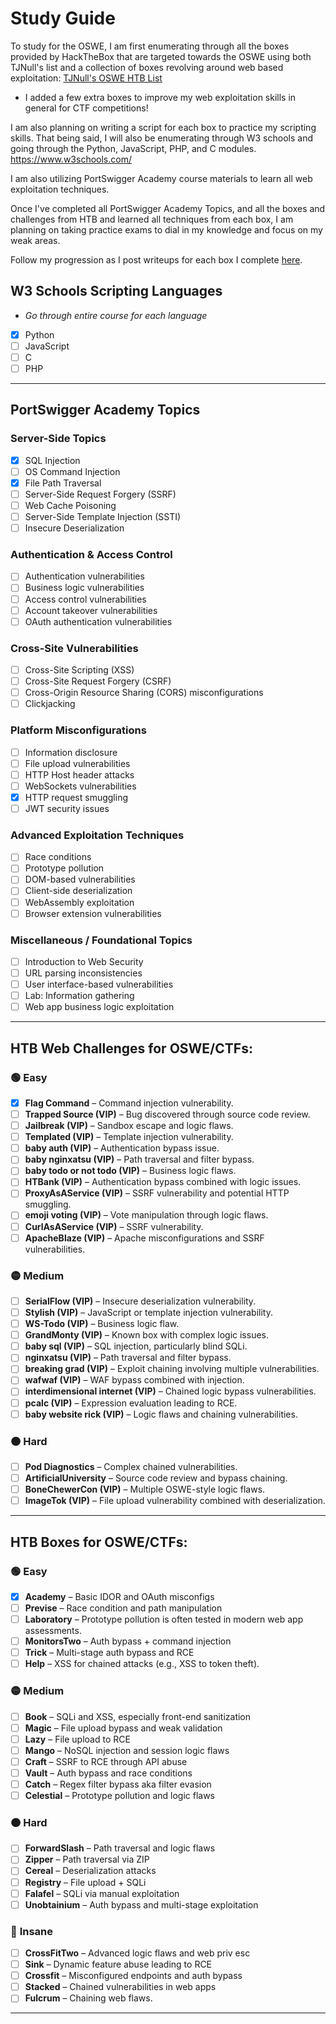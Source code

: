 # Study Guide
To study for the OSWE, I am first enumerating through all the boxes provided by HackTheBox that are targeted towards the OSWE using both TJNull's list and a collection of boxes revolving around web based exploitation:
[TJNull's OSWE HTB List](https://docs.google.com/spreadsheets/u/0/d/1dwSMIAPIam0PuRBkCiDI88pU3yzrqqHkDtBngUHNCw8/htmlview?pli=1#)
- I added a few extra boxes to improve my web exploitation skills in general for CTF competitions!

I am also planning on writing a script for each box to practice my scripting skills. That being said, I will also be enumerating through W3 schools and going through the Python, JavaScript, PHP, and C modules.
https://www.w3schools.com/

I am also utilizing PortSwigger Academy course materials to learn all web exploitation techniques.

Once I've completed all PortSwigger Academy Topics, and all the boxes and challenges from HTB and learned all techniques from each box, I am planning on taking practice exams to dial in my knowledge and focus on my weak areas.

Follow my progression as I post writeups for each box I complete [here](/Writeups/Hack%20The%20Box/).

## W3 Schools Scripting Languages 
- *Go through entire course for each language*
- [x] Python
- [ ] JavaScript
- [ ] C
- [ ] PHP

---

## PortSwigger Academy Topics
### **Server-Side Topics**
- [x] SQL Injection
- [ ] OS Command Injection
- [x] File Path Traversal
- [ ] Server-Side Request Forgery (SSRF)
- [ ] Web Cache Poisoning
- [ ] Server-Side Template Injection (SSTI)
- [ ] Insecure Deserialization

### **Authentication & Access Control**
- [ ] Authentication vulnerabilities
- [ ] Business logic vulnerabilities
- [ ] Access control vulnerabilities
- [ ] Account takeover vulnerabilities
- [ ] OAuth authentication vulnerabilities

### **Cross-Site Vulnerabilities**
- [ ] Cross-Site Scripting (XSS)
- [ ] Cross-Site Request Forgery (CSRF)
- [ ] Cross-Origin Resource Sharing (CORS) misconfigurations
- [ ] Clickjacking

### **Platform Misconfigurations**
- [ ] Information disclosure
- [ ] File upload vulnerabilities
- [ ] HTTP Host header attacks
- [ ] WebSockets vulnerabilities
- [x] HTTP request smuggling
- [ ] JWT security issues

### **Advanced Exploitation Techniques**
- [ ] Race conditions
- [ ] Prototype pollution
- [ ] DOM-based vulnerabilities
- [ ] Client-side deserialization
- [ ] WebAssembly exploitation
- [ ] Browser extension vulnerabilities

### **Miscellaneous / Foundational Topics**
- [ ] Introduction to Web Security
- [ ] URL parsing inconsistencies
- [ ] User interface-based vulnerabilities
- [ ] Lab: Information gathering
- [ ] Web app business logic exploitation

---
## HTB Web Challenges for OSWE/CTFs:
### 🟢 Easy
- [x] **Flag Command** – Command injection vulnerability.
- [ ] **Trapped Source (VIP)** – Bug discovered through source code review.
- [ ] **Jailbreak (VIP)** – Sandbox escape and logic flaws.
- [ ] **Templated (VIP)** – Template injection vulnerability.
- [ ] **baby auth (VIP)** – Authentication bypass issue.
- [ ] **baby nginxatsu (VIP)** – Path traversal and filter bypass.
- [ ] **baby todo or not todo (VIP)** – Business logic flaws.
- [ ] **HTBank (VIP)** – Authentication bypass combined with logic issues.
- [ ] **ProxyAsAService (VIP)** – SSRF vulnerability and potential HTTP smuggling.
- [ ] **emoji voting (VIP)** – Vote manipulation through logic flaws.
- [ ] **CurlAsAService (VIP)** – SSRF vulnerability.
- [ ] **ApacheBlaze (VIP)** – Apache misconfigurations and SSRF vulnerabilities.
### 🟡 Medium
- [ ] **SerialFlow (VIP)** – Insecure deserialization vulnerability.
- [ ] **Stylish (VIP)** – JavaScript or template injection vulnerability.
- [ ] **WS-Todo (VIP)** – Business logic flaw.
- [ ] **GrandMonty (VIP)** – Known box with complex logic issues.
- [ ] **baby sql (VIP)** – SQL injection, particularly blind SQLi.
- [ ] **nginxatsu (VIP)** – Path traversal and filter bypass.
- [ ] **breaking grad (VIP)** – Exploit chaining involving multiple vulnerabilities.
- [ ] **wafwaf (VIP)** – WAF bypass combined with injection.
- [ ] **interdimensional internet (VIP)** – Chained logic bypass vulnerabilities.
- [ ] **pcalc (VIP)** – Expression evaluation leading to RCE.
- [ ] **baby website rick (VIP)** – Logic flaws and chaining vulnerabilities.
### 🟠 Hard
- [ ] **Pod Diagnostics** – Complex chained vulnerabilities.
- [ ] **ArtificialUniversity** – Source code review and bypass chaining.
- [ ] **BoneChewerCon (VIP)** – Multiple OSWE-style logic flaws.
- [ ] **ImageTok (VIP)** – File upload vulnerability combined with deserialization.

---
## HTB Boxes for OSWE/CTFs:
### 🟢 **Easy**
- [x] **Academy** – Basic IDOR and OAuth misconfigs
- [ ] **Previse** – Race condition and path manipulation
- [ ] **Laboratory** – Prototype pollution is often tested in modern web app assessments.
- [ ] **MonitorsTwo** – Auth bypass + command injection
- [ ] **Trick** – Multi-stage auth bypass and RCE
- [ ] **Help** – XSS for chained attacks (e.g., XSS to token theft).

### 🟡 **Medium**
- [ ] **Book** – SQLi and XSS, especially front-end sanitization
- [ ] **Magic** – File upload bypass and weak validation
- [ ] **Lazy** – File upload to RCE
- [ ] **Mango** – NoSQL injection and session logic flaws
- [ ] **Craft** – SSRF to RCE through API abuse
- [ ] **Vault** – Auth bypass and race conditions
- [ ] **Catch** – Regex filter bypass aka filter evasion
- [ ] **Celestial** – Prototype pollution and logic flaws
### 🟠 **Hard**
- [ ] **ForwardSlash** – Path traversal and logic flaws
- [ ] **Zipper** – Path traversal via ZIP
- [ ] **Cereal** – Deserialization attacks
- [ ] **Registry** – File upload + SQLi
- [ ] **Falafel** – SQLi via manual exploitation
- [ ] **Unobtainium** – Auth bypass and multi-stage exploitation
### 🔴 **Insane**
- [ ] **CrossFitTwo** – Advanced logic flaws and web priv esc
- [ ] **Sink** – Dynamic feature abuse leading to RCE
- [ ] **Crossfit** – Misconfigured endpoints and auth bypass
- [ ] **Stacked** – Chained vulnerabilities in web apps
- [ ] **Fulcrum** – Chaining web flaws.

---
